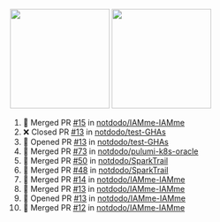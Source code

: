 <a href="https://github.com/notdodo"><img src="https://github-readme-stats.vercel.app/api?username=notdodo&count_private=true&theme=dark" height="180" /></a> <a href="https://github.com/notdodo"><img src="https://github-readme-stats.vercel.app/api/top-langs/?username=notdodo&langs_count=8&theme=dark&hide=tex,java,html,css&layout=compact" height="180" /></a>

<!--START_SECTION:activity-->
1. 🎉 Merged PR [#15](https://github.com/notdodo/IAMme-IAMme/pull/15) in [notdodo/IAMme-IAMme](https://github.com/notdodo/IAMme-IAMme)
2. ❌ Closed PR [#13](https://github.com/notdodo/test-GHAs/pull/13) in [notdodo/test-GHAs](https://github.com/notdodo/test-GHAs)
3. 💪 Opened PR [#13](https://github.com/notdodo/test-GHAs/pull/13) in [notdodo/test-GHAs](https://github.com/notdodo/test-GHAs)
4. 🎉 Merged PR [#73](https://github.com/notdodo/pulumi-k8s-oracle/pull/73) in [notdodo/pulumi-k8s-oracle](https://github.com/notdodo/pulumi-k8s-oracle)
5. 🎉 Merged PR [#50](https://github.com/notdodo/SparkTrail/pull/50) in [notdodo/SparkTrail](https://github.com/notdodo/SparkTrail)
6. 🎉 Merged PR [#48](https://github.com/notdodo/SparkTrail/pull/48) in [notdodo/SparkTrail](https://github.com/notdodo/SparkTrail)
7. 🎉 Merged PR [#14](https://github.com/notdodo/IAMme-IAMme/pull/14) in [notdodo/IAMme-IAMme](https://github.com/notdodo/IAMme-IAMme)
8. 🎉 Merged PR [#13](https://github.com/notdodo/IAMme-IAMme/pull/13) in [notdodo/IAMme-IAMme](https://github.com/notdodo/IAMme-IAMme)
9. 💪 Opened PR [#13](https://github.com/notdodo/IAMme-IAMme/pull/13) in [notdodo/IAMme-IAMme](https://github.com/notdodo/IAMme-IAMme)
10. 🎉 Merged PR [#12](https://github.com/notdodo/IAMme-IAMme/pull/12) in [notdodo/IAMme-IAMme](https://github.com/notdodo/IAMme-IAMme)
<!--END_SECTION:activity-->
